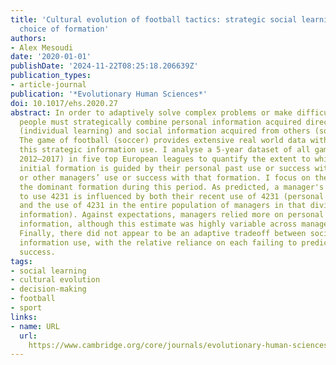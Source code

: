 ```yaml
---
title: 'Cultural evolution of football tactics: strategic social learning in managers’
  choice of formation'
authors:
- Alex Mesoudi
date: '2020-01-01'
publishDate: '2024-11-22T08:25:18.206639Z'
publication_types:
- article-journal
publication: '*Evolutionary Human Sciences*'
doi: 10.1017/ehs.2020.27
abstract: In order to adaptively solve complex problems or make difficult decisions,
  people must strategically combine personal information acquired directly from experience
  (individual learning) and social information acquired from others (social learning).
  The game of football (soccer) provides extensive real world data with which to quantify
  this strategic information use. I analyse a 5-year dataset of all games (n = 9127,
  2012–2017) in five top European leagues to quantify the extent to which a manager's
  initial formation is guided by their personal past use or success with that formation,
  or other managers’ use or success with that formation. I focus on the 4231 formation,
  the dominant formation during this period. As predicted, a manager's choice of whether
  to use 4231 is influenced by both their recent use of 4231 (personal information)
  and the use of 4231 in the entire population of managers in that division (social
  information). Against expectations, managers relied more on personal than social
  information, although this estimate was highly variable across managers and divisions.
  Finally, there did not appear to be an adaptive tradeoff between social and personal
  information use, with the relative reliance on each failing to predict managerial
  success.
tags:
- social learning
- cultural evolution
- decision-making
- football
- sport
links:
- name: URL
  url: 
    https://www.cambridge.org/core/journals/evolutionary-human-sciences/article/cultural-evolution-of-football-tactics-strategic-social-learning-in-managers-choice-of-formation/D5482D76F9355FC314EA1811EF96BC7D
---
```

